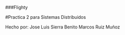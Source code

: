 ###Flighty

#Practica 2 para Sistemas Distribuidos 

Hecho por:
  Jose Luis Sierra Benito
  Marcos Ruiz Muñoz
